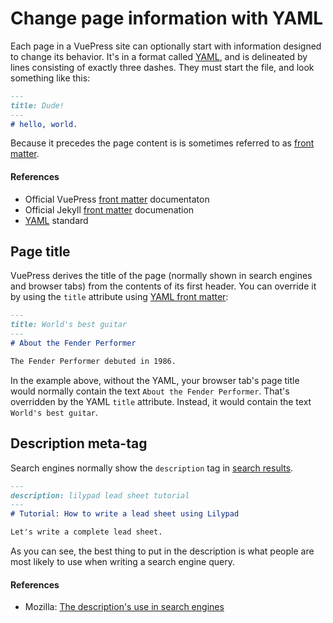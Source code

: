 # Change page information with YAML

Each page in a VuePress site can optionally start with information designed to change
its behavior. It's in a format called [YAML](http://yaml.org/), and is delineated by lines consisting of
exactly three dashes. They must start the file, and look something like this:

```markdown
---
title: Dude!
---
# hello, world.
```

Because it precedes the page content is is sometimes referred to as [front matter](https://jekyllrb.com/docs/frontmatter/).

#### References

* Official VuePress [front matter](https://vuepress.vuejs.org/guide/markdown.html#front-matter) documentaton
* Official Jekyll [front matter](https://jekyllrb.com/docs/frontmatter/) documenation
* [YAML](http://yaml.org/) standard

## Page title

VuePress derives the title of the page (normally shown in search engines and browser tabs) from
the contents of its first header. You can override it by using the `title` attribute using 
[YAML front matter](./yaml.md):

```markdown
---
title: World's best guitar
---
# About the Fender Performer

The Fender Performer debuted in 1986.
```

In the example above, without the YAML, your browser tab's page title would normally contain 
the text `About the Fender Performer`. 
That's overridden by the YAML `title` attribute.
Instead, it would contain the text `World's best guitar`.

## Description meta-tag

Search engines normally show the `description` tag in [search results](https://developer.mozilla.org/en-US/docs/Learn/HTML/Introduction_to_HTML/The_head_metadata_in_HTML#Active_learning_The_description's_use_in_search_engines).

```markdown
---
description: lilypad lead sheet tutorial
---
# Tutorial: How to write a lead sheet using Lilypad

Let's write a complete lead sheet.
```

As you can see, the best thing to put in the description is what people are most likely to 
use when writing a search engine query.

#### References

* Mozilla: [The description's use in search engines](https://developer.mozilla.org/en-US/docs/Learn/HTML/Introduction_to_HTML/The_head_metadata_in_HTML#Active_learning_The_description's_use_in_search_engines)
